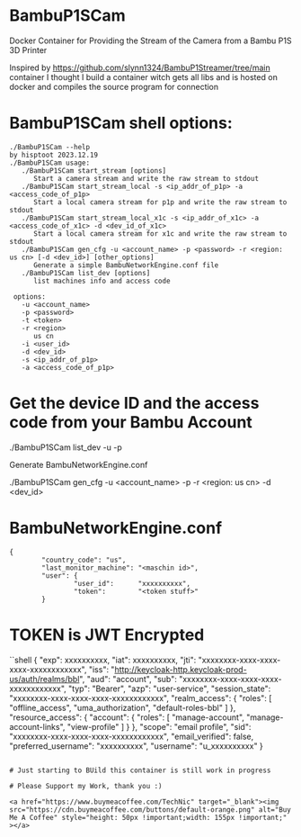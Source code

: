 # BambuP1SCam
Docker Container for Providing the Stream of the Camera from a Bambu P1S  3D Printer

Inspired by https://github.com/slynn1324/BambuP1Streamer/tree/main container I thought I build a container witch gets all libs and is hosted on docker and compiles the source program for connection


# BambuP1SCam shell options:

```shell
./BambuP1SCam --help
by hisptoot 2023.12.19
./BambuP1SCam usage:
   ./BambuP1SCam start_stream [options]
      Start a camera stream and write the raw stream to stdout
   ./BambuP1SCam start_stream_local -s <ip_addr_of_p1p> -a <access_code_of_p1p>
      Start a local camera stream for p1p and write the raw stream to stdout
   ./BambuP1SCam start_stream_local_x1c -s <ip_addr_of_x1c> -a <access_code_of_x1c> -d <dev_id_of_x1c>
      Start a local camera stream for x1c and write the raw stream to stdout
   ./BambuP1SCam gen_cfg -u <account_name> -p <password> -r <region: us cn> [-d <dev_id>] [other_options]
      Generate a simple BambuNetworkEngine.conf file
   ./BambuP1SCam list_dev [options]
      list machines info and access code

 options:
   -u <account_name>
   -p <password>
   -t <token>
   -r <region>
      us cn
   -i <user_id>
   -d <dev_id>
   -s <ip_addr_of_p1p>
   -a <access_code_of_p1p>
```

# Get the device ID and the access code from your Bambu Account

./BambuP1SCam list_dev -u <user> -p <password>

Generate BambuNetworkEngine.conf

./BambuP1SCam gen_cfg -u <account_name> -p <password> -r <region: us cn> -d <dev_id>

# BambuNetworkEngine.conf 

```shell
{
        "country_code": "us",
        "last_monitor_machine": "<maschin id>",
        "user": {
                "user_id":      "xxxxxxxxxx",
                "token":        "<token stuff>"
        }
```
# TOKEN is  JWT Encrypted

``shell
{
    "exp": xxxxxxxxxx,
    "iat": xxxxxxxxxx,
    "jti": "xxxxxxxx-xxxx-xxxx-xxxx-xxxxxxxxxxxx",
    "iss": "http://keycloak-http.keycloak-prod-us/auth/realms/bbl",
    "aud": "account",
    "sub": "xxxxxxxx-xxxx-xxxx-xxxx-xxxxxxxxxxxx",
    "typ": "Bearer",
    "azp": "user-service",
    "session_state": "xxxxxxxx-xxxx-xxxx-xxxx-xxxxxxxxxxxx",
    "realm_access": {
        "roles": [
            "offline_access",
            "uma_authorization",
            "default-roles-bbl"
        ]
    },
    "resource_access": {
        "account": {
            "roles": [
                "manage-account",
                "manage-account-links",
                "view-profile"
            ]
        }
    },
    "scope": "email profile",
    "sid": "xxxxxxxx-xxxx-xxxx-xxxx-xxxxxxxxxxxx",
    "email_verified": false,
    "preferred_username": "xxxxxxxxxx",
    "username": "u_xxxxxxxxxx"
}
```

# Just starting to BUild this container is still work in progress

# Please Support my Work, thank you :)

<a href="https://www.buymeacoffee.com/TechNic" target="_blank"><img src="https://cdn.buymeacoffee.com/buttons/default-orange.png" alt="Buy Me A Coffee" style="height: 50px !important;width: 155px !important;" ></a>


